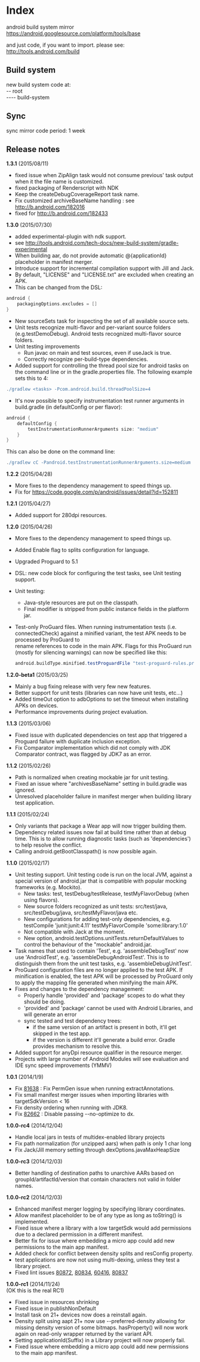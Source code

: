 # Index
android build system mirror https://android.googlesource.com/platform/tools/base  

and just code, if you want to import. please see: http://tools.android.com/build

## Build system
new build system code at:  
-- root  
---- build-system

## Sync
sync mirror code period: 1 week

## Release notes
__1.3.1__ (2015/08/11)  
* fixed issue when ZipAlign task would not consume previous' task output when it the file name is customized.
* fixed packaging of Renderscript with NDK
* Keep the createDebugCoverageReport task name.
* Fix customized archiveBaseName handling : see http://b.android.com/182016
* fixed for http://b.android.com/182433

__1.3.0__ (2015/07/30)
* added experimental-plugin with ndk support.
* see http://tools.android.com/tech-docs/new-build-system/gradle-experimental
* When building aar, do not provide automatic @{applicationId} placeholder in manifest merger.
* Introduce support for incremental compilation support with Jill and Jack.
* By default, "LICENSE" and "LICENSE.txt" are excluded when creating an APK.
* This can be changed from the DSL:
``` groovy
android {
    packagingOptions.excludes = []
}
```
* New sourceSets task for inspecting the set of all available source sets.
* Unit tests recognize multi-flavor and per-variant source folders (e.g.testDemoDebug). Android tests recognized multi-flavor source folders.
* Unit testing improvements
  * Run javac on main and test sources, even if useJack is true.
  * Correctly recognize per-build-type dependencies.
* Added support for controlling the thread pool size for android tasks on the command line or in the gradle.properties file. The following example sets this to 4:
``` groovy
./gradlew <tasks> -Pcom.android.build.threadPoolSize=4
```
* It's now possible to specify instrumentation test runner arguments in build.gradle (in defaultConfig or per flavor):
``` groovy
android {
    defaultConfig {
        testInstrumentationRunnerArguments size: "medium"
    }
}
```
This can also be done on the command line:
``` groovy
./gradlew cC -Pandroid.testInstrumentationRunnerArguments.size=medium
```

__1.2.2__ (2015/04/28)  
* More fixes to the dependency management to speed things up.
* Fix for https://code.google.com/p/android/issues/detail?id=152811

__1.2.1__ (2015/04/27)
* Added support for 280dpi resources.

__1.2.0__ (2015/04/26)
* More fixes to the dependency management to speed things up.
* Added Enable flag to splits configuration for language.
* Upgraded Proguard to 5.1
* DSL: new code block for configuring the test tasks, see Unit testing support.
* Unit testing:
   * Java-style resources are put on the classpath.
   * Final modifier is stripped from public instance fields in the platform jar.

* Test-only ProGuard files. When running instrumentation tests (i.e. connectedCheck) against a minified variant, the test APK needs to be processed by ProGuard to  
   rename references to code in the main APK. Flags for this ProGuard run (mostly for silencing warnings) can now be specified like this:
   ``` groovy
   android.buildType.minified.testProguardFile "test-proguard-rules.pro"
   ```

__1.2.0-beta1__ (2015/03/25)
* Mainly a bug fixing release with very few new features.
* Better support for unit tests (libraries can now have unit tests, etc...)
* Added timeOut option to adbOptions to set the timeout when installing APKs on devices.
* Performance improvements during project evaluation.

__1.1.3__ (2015/03/06)
* Fixed issue with duplicated dependencies on test app that triggered a Proguard failure with duplicate inclusion exception.
* Fix Comparator implementation which did not comply with JDK Comparator contract, was flagged by JDK7 as an error.

__1.1.2__ (2015/02/26)
* Path is normalized when creating mockable jar for unit testing.
* Fixed an issue where "archivesBaseName" setting in build.gradle was ignored.
* Unresolved placeholder failure in manifest merger when building library test application.

__1.1.1__ (2015/02/24)
* Only variants that package a Wear app will now trigger building them.
* Dependency related issues now fail at build time rather than at debug time. This is to allow running diagnostic tasks (such as 'dependencies') to help resolve the conflict.
* Calling android.getBootClasspath() is now possible again.

__1.1.0__ (2015/02/17)
* Unit testing support. Unit testing code is run on the local JVM, against a special version of android.jar that is compatible with popular mocking frameworks (e.g. Mockito).
  * New tasks: test, testDebug/testRelease, testMyFlavorDebug (when using flavors).
  * New source folders recognized as unit tests:
    src/test/java, src/testDebug/java, src/testMyFlavor/java etc.
  * New configurations for adding test-only dependencies, e.g.
    testCompile 'junit:junit:4.11'
    testMyFlavorCompile 'some:library:1.0'
  * Not compatible with Jack at the moment.
  * New option, android.testOptions.unitTests.returnDefaultValues to control the behaviour of the "mockable" android.jar.
* Task names that used to contain 'Test', e.g. 'assembleDebugTest' now use 'AndroidTest', e.g. 'assembleDebugAndroidTest'. This is to distinguish them from the unit test tasks, e.g. 'assembleDebugUnitTest'.
* ProGuard configuration files are no longer applied to the test APK. If minification is enabled, the test APK will be processed by ProGuard only to apply the mapping file generated when minifying the main APK.
* Fixes and changes to the dependency management:
    * Properly handle 'provided' and 'package' scopes to do what they should be doing.
    * 'provided' and 'package' cannot be used with Android Libraries, and will generate an error
    * sync tested and test dependency trees:
        * if the same version of an artifact is present in both, it'll get skipped in the test app.
        * if the version is different it'll generate a build error. Gradle provides mechanism to resolve this.
* Added support for anyDpi resource qualifier in the resource merger.
* Projects with large number of Android Modules will see evaluation and IDE sync speed improvements (YMMV)

__1.0.1__ (2014/1/9)
* Fix [81638](https://code.google.com/p/android/issues/detail?id=81638) : Fix PermGen issue when running extractAnnotations.
* Fix small manifest merger issues when importing libraries with targetSdkVersion < 16
* Fix density ordering when running with JDK8.
* Fix [82662](https://code.google.com/p/android/issues/detail?id=82662) : Disable passing --no-optimize to dx.

__1.0.0-rc4__ (2014/12/04)
* Handle local jars in tests of multidex-enabled library projects
* Fix path normalization (for unzipped aars) when path is only 1 char long
* Fix Jack/Jill memory setting through dexOptions.javaMaxHeapSize

__1.0.0-rc3__ (2014/12/03)
* Better handling of destination paths to unarchive AARs based on groupId/artifactId/version that contain characters not valid in folder names.

__1.0.0-rc2__ (2014/12/03)
* Enhanced manifest merger logging by specifying library coordinates.
* Allow manifest placeholder to be of any type as long as toString() is implemented.
* Fixed issue where a library with a low targetSdk would add permissions due to a declared permission in a different manifest.
* Better fix for issue where embedding a micro app could add new permissions to the main app manifest.
* Added check for conflict between density splits and resConfig property.
* test applications are now not using multi-dexing, unless they test a library project.
* Fixed lint issues [80872](https://code.google.com/p/android/issues/detail?id=80872), [80834](https://code.google.com/p/android/issues/detail?id=80834), [60416](https://code.google.com/p/android/issues/detail?id=60416), [80837](https://code.google.com/p/android/issues/detail?id=80837)

__1.0.0-rc1__ (2014/11/24)  
(OK this is the real RC1)
* Fixed issue in resources shrinking
* Fixed issue in publishNonDefault
* Install task on 21+ devices now does a reinstall again.
* Density split using aapt 21+ now use --preferred-density allowing for missing density version of some bitmaps.
hasProperty() will now work again on read-only wrapper returned by the variant API.
* Setting applicationId(Suffix) in a Library project will now properly fail.
* Fixed issue where embedding a micro app could add new permissions to the main app manifest.
